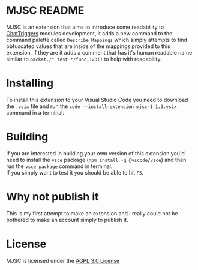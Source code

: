 # MJSC README

MJSC is an extension that aims to introduce some readability to [ChatTriggers](https://chattriggers.com/) modules development, it adds a new command to the command palette called `Describe Mappings` which simply attempts to find obfuscated values that are inside of the mappings provided to this extension, if they are it adds a comment that has it's human readable name similar to `packet./* test */func_123()` to help with readability.

# Installing

To install this extension to your Visual Studio Code you need to download the `.vsix` file and run the `code --install-extension mjsc-1.1.3.vsix` command in a terminal.

# Building

If you are interested in building your own version of this extension you'd need to install the `vsce` package (`npm install -g @vscode/vsce`) and then run the `vsce package` command in terminal.<br>
If you simply want to test it you should be able to hit `F5`.

# Why not publish it

This is my first attempt to make an extension and i really could not be bothered to make an account simply to publish it.

# License
MJSC is licensed under the [AGPL 3.0 License](https://github.com/DocilElm/MJSC/blob/main/LICENSE)